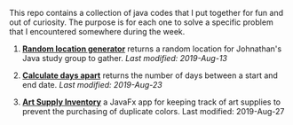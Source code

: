 This repo contains a collection of java codes that I put together for fun and out of curiosity. The purpose is for each one to solve a specific problem that I encountered somewhere during the week.

1. [**Random location generator**](https://github.com/welleyloc/plain-java-goodies/blob/master/Random%20location%20generator/Location.java) returns a random location for Johnathan's Java study group to gather. *Last modified: 2019-Aug-13* 

2. [**Calculate days apart**](https://github.com/welleyloc/plain-java-goodies/blob/master/Calculate%20days%20apart/DaysApart.java) returns the number of days between a start and end date. *Last modified: 2019-Aug-23* 

3. [**Art Supply Inventory**](https://github.com/welleyloc/plain-java-goodies/blob/master/Art%20supply%20inventory/ArtSupplyInventory.java) a JavaFx app for keeping track of art supplies to prevent the purchasing of duplicate colors. Last modified: 2019-Aug-27